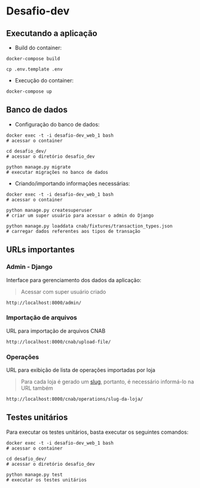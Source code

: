 # Desafio-dev

## Executando a aplicação
- Build do container:
```shell
docker-compose build

cp .env.template .env
```
- Execução do container:
```shell
docker-compose up
```
## Banco de dados
- Configuração do banco de dados:
```shell
docker exec -t -i desafio-dev_web_1 bash 
# acessar o container

cd desafio_dev/ 
# acessar o diretório desafio_dev

python manage.py migrate 
# executar migrações no banco de dados
```
- Criando/importando informações necessárias:
```shell
docker exec -t -i desafio-dev_web_1 bash 
# acessar o container

python manage.py createsuperuser 
# criar um super usuário para acessar o admin do Django

python manage.py loaddata cnab/fixtures/transaction_types.json
# carregar dados referentes aos tipos de transação
```

## URLs importantes
### Admin - Django
Interface para gerenciamento dos dados da aplicação:
> Acessar com super usuário criado
```
http://localhost:8000/admin/
```

### Importação de arquivos
URL para importação de arquivos CNAB
```
http://localhost:8000/cnab/upload-file/
```

### Operações
URL para exibição de lista de operações importadas por loja
> Para cada loja é gerado um [slug](https://pt.wikipedia.org/wiki/Slug_%28programa%C3%A7%C3%A3o%29), portanto, é necessário informá-lo na URL também
```
http://localhost:8000/cnab/operations/slug-da-loja/
```

## Testes unitários
Para executar os testes unitários, basta executar os seguintes comandos:
```shell
docker exec -t -i desafio-dev_web_1 bash 
# acessar o container

cd desafio_dev/ 
# acessar o diretório desafio_dev

python manage.py test
# executar os testes unitários
```
